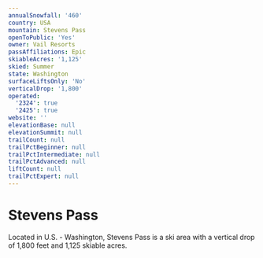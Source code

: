 ```yaml
---
annualSnowfall: '460'
country: USA
mountain: Stevens Pass
openToPublic: 'Yes'
owner: Vail Resorts
passAffiliations: Epic
skiableAcres: '1,125'
skied: Summer
state: Washington
surfaceLiftsOnly: 'No'
verticalDrop: '1,800'
operated:
  '2324': true
  '2425': true
website: ''
elevationBase: null
elevationSummit: null
trailCount: null
trailPctBeginner: null
trailPctIntermediate: null
trailPctAdvanced: null
liftCount: null
trailPctExpert: null
---
```



# Stevens Pass

Located in U.S. - Washington, Stevens Pass is a ski area with a vertical drop of 1,800 feet and 1,125 skiable acres.
